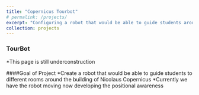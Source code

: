 ```yaml
---
title: "Copernicus Tourbot"
# permalink: /projects/
excerpt: "Configuring a robot that would be able to guide students around the maze of Nicolaus Copernicus<br/><img src='/images/tourbot.jpg'>"
collection: projects
---
```


### TourBot

*This page is still underconstruction

####Goal of Project
*Create a robot that would be able to guide students to different rooms around the building of Nicolaus Copernicus 
  *Currently we have the robot moving now developing the positional awareness 

